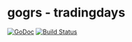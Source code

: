 gogrs - tradingdays
====================

[![GoDoc](https://godoc.org/github.com/DoubleChuang/gogrs?status.svg)](https://godoc.org/github.com/DoubleChuang/gogrs/tradingdays)
[![Build Status](https://travis-ci.org/toomore/gogrs.svg?branch=master)](https://travis-ci.org/toomore/gogrs)
